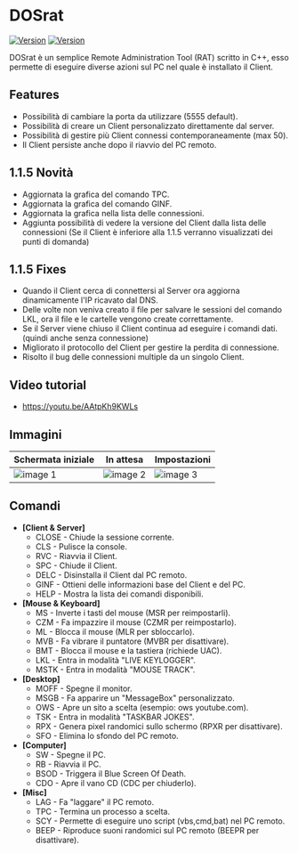 # DOSrat

[![Version](https://img.shields.io/github/v/tag/Criper98/DOSrat?color=10&label=Versione)]()
[![Version](https://img.shields.io/badge/OS-Windows-orange)]()

DOSrat è un semplice Remote Administration Tool (RAT) scritto in C++, esso permette di eseguire diverse azioni sul PC nel quale è installato il Client.

## Features

- Possibilità di cambiare la porta da utilizzare (5555 default).
- Possibilità di creare un Client personalizzato direttamente dal server.
- Possibilità di gestire più Client connessi contemporaneamente (max 50).
- Il Client persiste anche dopo il riavvio del PC remoto.

## 1.1.5 Novità

- Aggiornata la grafica del comando TPC.
- Aggiornata la grafica del comando GINF.
- Aggiornata la grafica nella lista delle connessioni.
- Aggiunta possibilità di vedere la versione del Client dalla lista delle connessioni (Se il Client è inferiore alla 1.1.5 verranno visualizzati dei punti di domanda)

## 1.1.5 Fixes

- Quando il Client cerca di connettersi al Server ora aggiorna dinamicamente l'IP ricavato dal DNS.
- Delle volte non veniva creato il file per salvare le sessioni del comando LKL, ora il file e le cartelle vengono create correttamente.
- Se il Server viene chiuso il Client continua ad eseguire i comandi dati. (quindi anche senza connessione)
- Migliorato il protocollo del Client per gestire la perdita di connessione.
- Risolto il bug delle connessioni multiple da un singolo Client.

## Video tutorial

- https://youtu.be/AAtpKh9KWLs

## Immagini
|Schermata iniziale |In attesa |Impostazioni |
|-------------------|----------|-------------|
|![image 1](https://i.ibb.co/ZMhGgkY/1.png)|![image 2](https://i.ibb.co/XX4YKgm/2.png)|![image 3](https://i.ibb.co/fFSMDf2/3.png)|

## Comandi

- **[Client & Server]**
  - CLOSE    - Chiude la sessione corrente.
  - CLS      - Pulisce la console.
  - RVC      - Riavvia il Client.
  - SPC      - Chiude il Client.
  - DELC     - Disinstalla il Client dal PC remoto.
  - GINF     - Ottieni delle informazioni base del Client e del PC.
  - HELP     - Mostra la lista dei comandi disponibili.
- **[Mouse & Keyboard]**
  - MS       - Inverte i tasti del mouse (MSR per reimpostarli).
  - CZM      - Fa impazzire il mouse (CZMR per reimpostarlo).
  - ML       - Blocca il mouse (MLR per sbloccarlo).
  - MVB      - Fa vibrare il puntatore (MVBR per disattivare).
  - BMT      - Blocca il mouse e la tastiera (richiede UAC).
  - LKL      - Entra in modalità "LIVE KEYLOGGER".
  - MSTK     - Entra in modalità "MOUSE TRACK".
- **[Desktop]**
  - MOFF     - Spegne il monitor.
  - MSGB     - Fa apparire un "MessageBox" personalizzato.
  - OWS      - Apre un sito a scelta (esempio: ows youtube.com).
  - TSK      - Entra in modalità "TASKBAR JOKES".
  - RPX      - Genera pixel randomici sullo schermo (RPXR per disattivare).
  - SFO      - Elimina lo sfondo del PC remoto.
- **[Computer]**
  - SW       - Spegne il PC.
  - RB       - Riavvia il PC.
  - BSOD     - Triggera il Blue Screen Of Death.
  - CDO      - Apre il vano CD (CDC per chiuderlo).
- **[Misc]**
  - LAG      - Fa "laggare" il PC remoto.
  - TPC      - Termina un processo a scelta.
  - SCY      - Permette di eseguire uno script (vbs,cmd,bat) nel PC remoto.
  - BEEP     - Riproduce suoni randomici sul PC remoto (BEEPR per disattivare).

